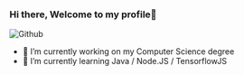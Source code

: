 ### Hi there, Welcome to my profile👋

![Github](https://github-readme-stats.vercel.app/api?username=Scott-Donaldson&show_icons=true&theme=midnight-purple&count_private=true)

- 🔭 I’m currently working on my Computer Science degree
- 🌱 I’m currently learning Java / Node.JS / TensorflowJS 

